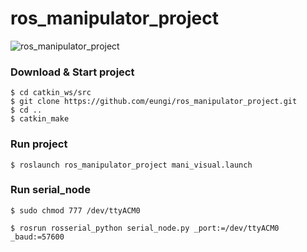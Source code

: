 # ros_manipulator_project

![ros_manipulator_project](./image/result)

### Download & Start project
~~~
$ cd catkin_ws/src
$ git clone https://github.com/eungi/ros_manipulator_project.git
$ cd ..
$ catkin_make
~~~

### Run project
~~~
$ roslaunch ros_manipulator_project mani_visual.launch
~~~

### Run serial_node
~~~
$ sudo chmod 777 /dev/ttyACM0

$ rosrun rosserial_python serial_node.py _port:=/dev/ttyACM0 _baud:=57600
~~~
